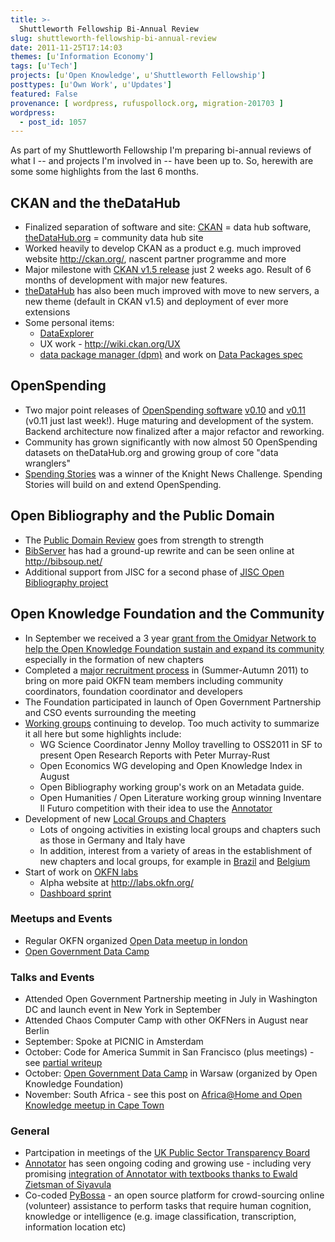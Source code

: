 ```yaml
---
title: >-
  Shuttleworth Fellowship Bi-Annual Review
slug: shuttleworth-fellowship-bi-annual-review
date: 2011-11-25T17:14:03
themes: [u'Information Economy']
tags: [u'Tech']
projects: [u'Open Knowledge', u'Shuttleworth Fellowship']
posttypes: [u'Own Work', u'Updates']
featured: False
provenance: [ wordpress, rufuspollock.org, migration-201703 ]
wordpress:
  - post_id: 1057
---
```


As part of my Shuttleworth Fellowship I'm preparing bi-annual reviews of what I -- and projects I'm involved in -- have been up to. So, herewith are some some highlights from the last 6 months.

## CKAN and the theDataHub

  * Finalized separation of software and site: [CKAN][] = data hub software, [theDataHub.org][datahub] = community data hub site
  * Worked heavily to develop CKAN as a product e.g. much improved website <http://ckan.org/>, nascent partner programme and more
  * Major milestone with [CKAN v1.5 release][ckan-v1.5] just 2 weeks ago. Result of 6 months of development with major new features.
  * [theDataHub][datahub] has also been much improved with move to new servers, a new theme (default in CKAN v1.5) and deployment of ever more extensions
  * Some personal items:
    * [DataExplorer][]
    * UX work - <http://wiki.ckan.org/UX>
    * [data package manager (dpm)][dpm] and work on [Data Packages spec][data-packages]

[ckan-v1.5]: http://blog.okfn.org/2011/11/14/major-new-ckan-release-v1-5/

## OpenSpending

  * Two major point releases of [OpenSpending software][os-repo] [v0.10][os-v0.10] and [v0.11][os-v0.11] (v0.11 just last week!). Huge maturing and development of the system. Backend architecture now finalized after a major refactor and reworking.
  * Community has grown significantly with now almost 50 OpenSpending datasets on theDataHub.org and growing group of core "data wranglers"
  * [Spending Stories][spending-stories] was a winner of the Knight News Challenge. Spending Stories will build on and extend OpenSpending.

[spending-stories]: http://blog.okfn.org/2011/06/22/spending-stories-is-a-winner-of-the-knight-news-challenge/

## Open Bibliography and the Public Domain

  * The [Public Domain Review][pdr] goes from strength to strength
  * [BibServer][] has had a ground-up rewrite and can be seen online at <http://bibsoup.net/>
  * Additional support from JISC for a second phase of [JISC Open Bibliography project](http://openbiblio.net/p/jiscopenbib2/)

## Open Knowledge Foundation and the Community

  * In September we received a 3 year [grant from the Omidyar Network to help the Open Knowledge Foundation sustain and expand its community][omidyar-grant] especially in the formation of new chapters
  * Completed a [major recruitment process][jobs] in (Summer-Autumn 2011) to bring on more paid OKFN team members including community coordinators, foundation coordinator and developers
  * The Foundation participated in launch of Open Government Partnership and CSO events surrounding the meeting
  * [Working groups][okfn-wg] continuing to develop. Too much activity to summarize it all here but some highlights include:
    * WG Science Coordinator Jenny Molloy travelling to OSS2011 in SF to present Open Research Reports with Peter Murray-Rust
    * Open Economics WG developing and Open Knowledge Index in August
    * Open Bibliography working group's work on an Metadata guide.
    * Open Humanities / Open Literature working group winning Inventare Il Futuro competition with their idea to use the [Annotator][]
  * Development of new [Local Groups and Chapters][chapters]
    * Lots of ongoing activities in existing local groups and chapters such as those in Germany and Italy have
    * In addition, interest from a variety of areas in the establishment of new chapters and local groups, for example in [Brazil][chapter-brazil] and [Belgium][chapter-belgium]
  * Start of work on [OKFN labs][labs]
    * Alpha website at <http://labs.okfn.org/>
    * [Dashboard sprint][dashboard]

[omidyar-grant]: http://blog.okfn.org/2011/09/19/omidyar-network-support-okf-to-go-global/

### Meetups and Events

  * Regular OKFN organized [Open Data meetup in london][meetup-london]
  * [Open Government Data Camp][ogdcamp]

### Talks and Events

  * Attended Open Government Partnership meeting in July in Washington DC and launch event in New York in September
  * Attended Chaos Computer Camp with other OKFNers in August near Berlin
  * September: Spoke at PICNIC in Amsterdam
  * October: Code for America Summit in San Francisco (plus meetings) - see [partial writeup](http://rufuspollock.org/2011/10/17/weekly-update-rufus-pollock-2/)
  * October: [Open Government Data Camp][ogdcamp] in Warsaw (organized by Open Knowledge Foundation)
  * November: South Africa - see this post on [Africa@Home and Open Knowledge meetup in Cape Town](http://blog.okfn.org/2011/11/18/two-open-knowledge-events-in-cape-town-africahome-and-open-knowledge-meetup/)

### General

  * Partcipation in meetings of the [UK Public Sector Transparency Board][transparency-board]
  * [Annotator][] has seen ongoing coding and growing use - including very promising [integration of Annotator with textbooks thanks to Ewald Zietsman of Siyavula](http://lists.okfn.org/pipermail/annotator-dev/2011-September/000110.html)
  * Co-coded [PyBossa][] - an open source platform for crowd-sourcing online (volunteer) assistance to perform tasks that require human cognition, knowledge or intelligence (e.g. image classification, transcription, information location etc)

[Annotator]: http://okfn.org/projects/annotator/

[datahub]: http://thedatahub.org/
[datahub-mypage]: http://thedatahub.org/user/rufuspollock

[ogdcamp]: http://ogdcamp.org/

[OpenSpending]: http://openspending.org/
[os-issues]: https://github.com/okfn/openspending/issues
[os-userstories]: http://wiki.openspending.org/User_Stories
[os-repo]: https://github.com/okfn/openspending
[os-v0.10]: http://blog.okfn.org/2011/09/20/openspending-v0-10-released/
[os-v0.11]: http://blog.openspending.org/2011/11/16/openspending-v0-11-released/
[openspendingjs]: http://wiki.openspending.org/OpenSpendingJS

[jobs]: http://okfn.org/jobs
[dashboard]: http://wiki.okfn.org/Community_Dashboard
[okfn-wg]: http://okfn.org/wg/
[chapters]: http://okfn.org/chapters/
[chapter-brazil]: http://wiki.okfn.org/Chapter/Brazil
[chapter-belgium]: http://wiki.okfn.org/Chapter/Brazil
[labs]: http://labs.okfn.org/

[meetup-london]: http://www.meetup.com/OpenKnowledgeFoundation/London-GB/

[CKAN]: http://ckan.org/
[ckanjs]: http://github.com/okfn/ckanjs
[DataExplorer]: http://wiki.ckan.org/DataExplorer
[datapkg]: http://okfn.org/projects/datapkg
[dpm]: http://github.com/okfn/dpm
[data-packages]: http://wiki.ckan.org/Data_Packages

[BibServer]: http://bibserver.okfn.org/
[BibServer repo]: http://github.com/okfn/bibserver
[pdr]: http://publicdomainreview.org/

[labs]: http://wiki.okfn.org/OKFN_Labs
[PyBossa]: https://github.com/citizen-cyberscience-centre/pybossa

[transparency-board]: http://data.gov.uk/blog/new-public-sector-transparency-board-and-public-data-transparency-principles

[contactme]: http://okfn.org/members/rgrp

